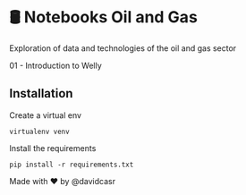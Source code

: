 # 🛢️ Notebooks Oil and Gas

Exploration of data and technologies of the oil and gas sector

01 - Introduction to Welly

## Installation

Create a virtual env
```
virtualenv venv
```

Install the requirements

```
pip install -r requirements.txt
```

Made with ❤️ by @davidcasr